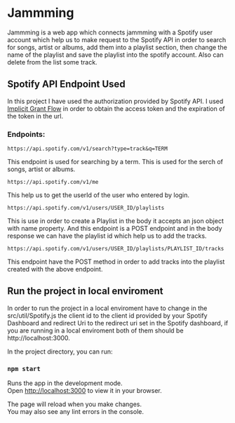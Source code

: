 # Jammming
Jammming is a web app which connects jammming with a Spotify user account which help us to make 
request to the Spotify API in order to search for songs, artist or albums, add them into a 
playlist section, then change the name of the playlist and save the playlist into the spotify 
account. Also can delete from the list some track.

## Spotify API Endpoint Used
In this project I have used the authorization provided by Spotify API. I used [Implicit Grant Flow](https://developer.spotify.com/documentation/general/guides/authorization/implicit-grant/)
in order to obtain the access token and the expiration of the token in the url.

### Endpoints:
```https://api.spotify.com/v1/search?type=track&q=TERM```

This endpoint is used for searching by a term. This is used for the serch of songs, artist or 
albums. 

```https://api.spotify.com/v1/me```

This help us to get the userId of the user who entered by login.

```https://api.spotify.com/v1/users/USER_ID/playlists```

This is use in order to create a Playlist in the body it accepts an json object with name 
property. And this endpoint is a POST endpoint and in the body response we can have the playlist id which help us to add the tracks.

```https://api.spotify.com/v1/users/USER_ID/playlists/PLAYLIST_ID/tracks```

This endpoint have the POST method in order to add tracks into the playlist created with the above endpoint.

## Run the project in local enviroment

In order to run the project in a local enviroment have to change in the src/util/Spotify.js the 
client id to the client id provided by your Spotify Dashboard and redirect Uri to the redirect 
uri set in the Spotify dashboard, if you are running in a local enviroment both of them should
be http://localhost:3000. 

In the project directory, you can run:

### `npm start`

Runs the app in the development mode.\
Open [http://localhost:3000](http://localhost:3000) to view it in your browser.

The page will reload when you make changes.\
You may also see any lint errors in the console.
